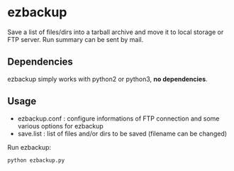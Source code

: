 ezbackup
========

Save a list of files/dirs into a tarball archive and move it to local storage or FTP server. Run summary can be sent by mail.

## Dependencies
ezbackup simply works with python2 or python3, **no dependencies**.

## Usage
- ezbackup.conf : configure informations of FTP connection and some various options for ezbackup
- save.list : list of files and/or dirs to be saved (filename can be changed)

Run ezbackup:
```
python ezbackup.py
```
